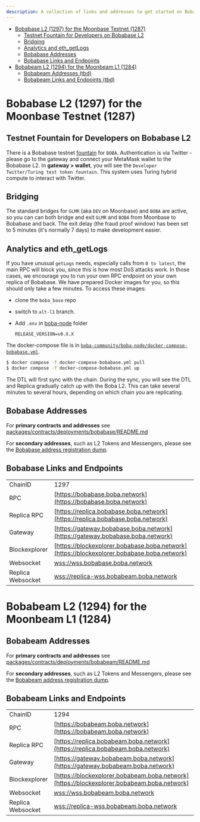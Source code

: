 ```yaml
---
description: A collection of links and addresses to get started on Boba-Moonbeam
---
```


- [Bobabase L2 (1297) for the Moonbase Testnet (1287)](#bobabase-l2--1297--for-the-moonbase-testnet--1287-)
  * [Testnet Fountain for Developers on Bobabase L2](#testnet-fountain-for-developers-on-bobabase-l2)
  * [Bridging](#bridging)
  * [Analytics and eth_getLogs](#analytics-and-eth-getlogs)
  * [Bobabase Addresses](#bobabase-addresses)
  * [Bobabase Links and Endpoints](#bobabase-links-and-endpoints)
- [Bobabeam L2 (1294) for the Moonbeam L1 (1284)](#bobabeam-l2--1294--for-the-moonbeam-l1--1284-)
  * [Bobabeam Addresses (tbd)](#bobabeam-addresses--tbd-)
  * [Bobabeam Links and Endpoints (tbd)](#bobabeam-links-and-endpoints--tbd-)
  
# Bobabase L2 (1297) for the Moonbase Testnet (1287)

## Testnet Fountain for Developers on Bobabase L2

There is a Bobabase testnet [fountain](https://gateway.bobabase.boba.network) for `BOBA`. Authentication is via Twitter - please go to the gateway and connect your MetaMask wallet to the Bobabase L2. In **gateway > wallet**, you will see the `Developer Twitter/Turing test token fountain`. This system uses Turing hybrid compute to interact with Twitter.

## Bridging

The standard bridges for `GLMR` (aka `DEV` on Moonbase) and `BOBA` are active, so you can can both bridge and exit `GLMR` and `BOBA` from Moonbase to Bobabase and back. The exit delay (the fraud proof window) has been set to 5 minutes (it's normally 7 days) to make development easier.

## Analytics and eth_getLogs

If you have unusual `getLogs` needs, especially calls from `0 to latest`, the main RPC will block you, since this is how most DoS attacks work. In those cases, we encourage you to run your own RPC endpoint on your own replica of Bobabase. We have prepared Docker images for you, so this should only take a few minutes. To access these images:

* clone the `boba_base` repo
* switch to `alt-l1` branch.
* Add `.env` in [boba-node](https://github.com/bobanetwork/boba/tree/alt-l1/boba_community/boba-node) folder

  ```
  RELEASE_VERSION=v0.X.X
  ```

The docker-compose file is in [`boba-community/boba-node/docker-compose-bobabase.yml`](https://github.com/bobanetwork/boba/tree/alt-l1/boba_community/boba-node).

```bash
$ docker compose -f docker-compose-bobabase.yml pull
$ docker compose -f docker-compose-bobabase.yml up
```

The DTL will first sync with the chain. During the sync, you will see the DTL and Replica gradually catch up with the Boba L2. This can take several minutes to several hours, depending on which chain you are replicating.

## Bobabase Addresses

For **primary contracts and addresses** see [packages/contracts/deployments/bobabase/README.md](../../packages/contracts/deployments/bobabase/README.md)

For **secondary addresses**, such as L2 Tokens and Messengers, please see the [Bobabase address registration dump](../../packages/boba/register/addresses/addressesBobaBase_0xF8d0bF3a1411AC973A606f90B2d1ee0840e5979B.json).

## Bobabase Links and Endpoints

|                   |                                                              |
| ----------------- | ------------------------------------------------------------ |
| ChainID           | 1297                                                         |
| RPC               | [https://bobabase.boba.network](https://bobabase.boba.network) |
| Replica RPC       | [https://replica.bobabase.boba.network](https://replica.bobabase.boba.network) |
| Gateway           | [https://gateway.bobabase.boba.network](https://gateway.bobabase.boba.network) |
| Blockexplorer     | [https://blockexplorer.bobabase.boba.network](https://blockexplorer.bobabase.boba.network) |
| Websocket         | [wss://wss.bobabase.boba.network](wss://wss.bobabase.boba.network) |
| Replica Websocket | [wss://replica-wss.bobabeam.boba.network](wss://replica-wss.bobabeam.boba.network) |

# Bobabeam L2 (1294) for the Moonbeam L1 (1284)

## Bobabeam Addresses

For **primary contracts and addresses** see [packages/contracts/deployments/bobabeam/README.md](../../packages/contracts/deployments/bobabeam/README.md)

For **secondary addresses**, such as L2 Tokens and Messengers, please see the [Bobabeam address registration dump](../../packages/boba/register/addresses/addressesBobaBeam_0xTBATBATBATBA.json).

## Bobabeam Links and Endpoints

|                   |                                                              |
| ----------------- | ------------------------------------------------------------ |
| ChainID           | 1294                                                         |
| RPC               | [https://bobabeam.boba.network](https://bobabeam.boba.network) |
| Replica RPC       | [https://replica.bobabeam.boba.network](https://replica.bobabeam.boba.network) |
| Gateway           | [https://gateway.bobabeam.boba.network](https://gateway.bobabeam.boba.network) |
| Blockexplorer     | [https://blockexplorer.bobabeam.boba.network](https://blockexplorer.bobabeam.boba.network) |
| Websocket         | [wss://wss.bobabeam.boba.network](wss://wss.bobabeam.boba.network) |
| Replica Websocket | [wss://replica-wss.bobabeam.boba.network](wss://replica-wss.bobabeam.boba.network) |
